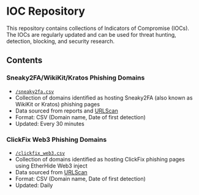 # IOC Repository

This repository contains collections of Indicators of Compromise (IOCs). The IOCs are regularly updated and can be used for threat hunting, detection, blocking, and security research.

## Contents

### Sneaky2FA/WikiKit/Kratos Phishing Domains
- [`/sneaky2fa.csv`](https://github.com/dbertho/ioc/blob/main/sneaky2fa.csv)
- Collection of domains identified as hosting Sneaky2FA (also known as WikiKit or Kratos) phishing pages
- Data sourced from reports and [URLScan](https://pro.urlscan.io/searches/1e0c7173-469d-43dd-be01-16e7b6426192)
- Format: CSV (Domain name, Date of first detection)
- Updated: Every 30 minutes

### ClickFix Web3 Phishing Domains
- [`/clickfix_web3.csv`](https://github.com/dbertho/ioc/blob/main/clickfix_web3.csv)
- Collection of domains identified as hosting ClickFix phishing pages using EtherHide Web3 inject
- Data sourced from [URLScan](https://pro.urlscan.io/searches/6848bcb7-903f-46b1-9165-0cff75835a63)
- Format: CSV (Domain name, Date of first detection)
- Updated: Daily

